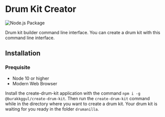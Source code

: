# Drum Kit Creator

![Node.js Package](https://github.com/burakkggul/create-drum-kit/workflows/Node.js%20Package/badge.svg)

Drum kit builder command line interface. You can create a drum kit with this command line interface.

## Installation

### Prequisite

- Node 10 or higher
- Modern Web Browser

Install the create-drum-kit application with the command `npm i -g @burakkggul/create-drum-kit`. Then run the `create-drum-kit` command while in the directory where you want to create a drum kit. Your drum kit is waiting for you ready in the folder `drumanilla`.
